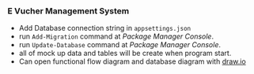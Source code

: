 ﻿### E Vucher Management System

- Add Database connection string in `appsettings.json`
- run `Add-Migration` command at *Package Manager Console*.
- run `Update-Database` command at *Package Manager Console*.
- all of mock up data and tables will be create when program start.
- Can open functional flow diagram and database diagram with [draw.io](https://app.diagrams.net/)